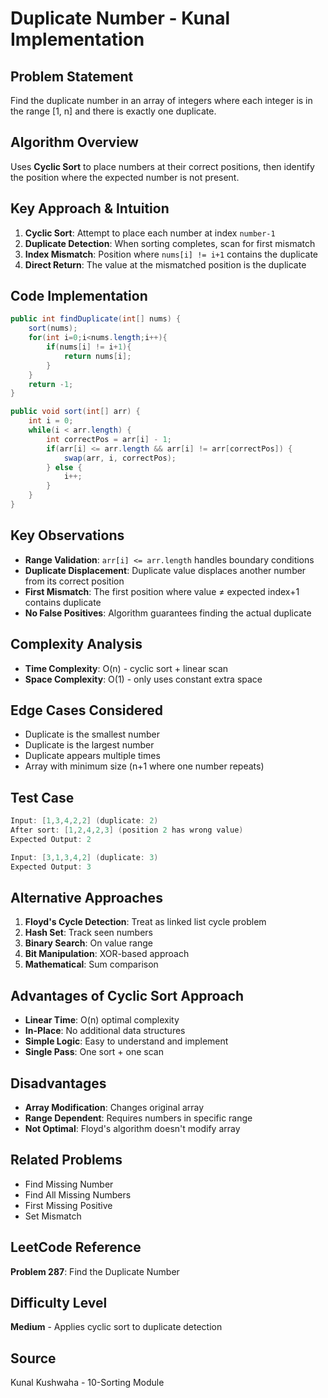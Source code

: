 # Duplicate Number - Kunal Implementation

## Problem Statement
Find the duplicate number in an array of integers where each integer is in the range [1, n] and there is exactly one duplicate.

## Algorithm Overview
Uses **Cyclic Sort** to place numbers at their correct positions, then identify the position where the expected number is not present.

## Key Approach & Intuition
1. **Cyclic Sort**: Attempt to place each number at index `number-1`
2. **Duplicate Detection**: When sorting completes, scan for first mismatch
3. **Index Mismatch**: Position where `nums[i] != i+1` contains the duplicate
4. **Direct Return**: The value at the mismatched position is the duplicate

## Code Implementation
```java
public int findDuplicate(int[] nums) {
    sort(nums);
    for(int i=0;i<nums.length;i++){
        if(nums[i] != i+1){
            return nums[i];
        }
    }
    return -1;
}

public void sort(int[] arr) {
    int i = 0;
    while(i < arr.length) {
        int correctPos = arr[i] - 1; 
        if(arr[i] <= arr.length && arr[i] != arr[correctPos]) {
            swap(arr, i, correctPos);
        } else {
            i++;
        }
    }
}
```

## Key Observations
- **Range Validation**: `arr[i] <= arr.length` handles boundary conditions
- **Duplicate Displacement**: Duplicate value displaces another number from its correct position
- **First Mismatch**: The first position where value ≠ expected index+1 contains duplicate
- **No False Positives**: Algorithm guarantees finding the actual duplicate

## Complexity Analysis
- **Time Complexity**: O(n) - cyclic sort + linear scan
- **Space Complexity**: O(1) - only uses constant extra space

## Edge Cases Considered
- Duplicate is the smallest number
- Duplicate is the largest number
- Duplicate appears multiple times
- Array with minimum size (n+1 where one number repeats)

## Test Case
```java
Input: [1,3,4,2,2] (duplicate: 2)
After sort: [1,2,4,2,3] (position 2 has wrong value)
Expected Output: 2

Input: [3,1,3,4,2] (duplicate: 3)
Expected Output: 3
```

## Alternative Approaches
1. **Floyd's Cycle Detection**: Treat as linked list cycle problem
2. **Hash Set**: Track seen numbers
3. **Binary Search**: On value range
4. **Bit Manipulation**: XOR-based approach
5. **Mathematical**: Sum comparison

## Advantages of Cyclic Sort Approach
- **Linear Time**: O(n) optimal complexity
- **In-Place**: No additional data structures
- **Simple Logic**: Easy to understand and implement
- **Single Pass**: One sort + one scan

## Disadvantages
- **Array Modification**: Changes original array
- **Range Dependent**: Requires numbers in specific range
- **Not Optimal**: Floyd's algorithm doesn't modify array

## Related Problems
- Find Missing Number
- Find All Missing Numbers
- First Missing Positive
- Set Mismatch

## LeetCode Reference
**Problem 287**: Find the Duplicate Number

## Difficulty Level
**Medium** - Applies cyclic sort to duplicate detection

## Source
Kunal Kushwaha - 10-Sorting Module 